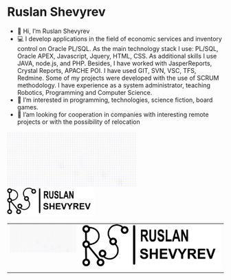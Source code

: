 # Ruslan Shevyrev

- :wave: Hi, I’m Ruslan Shevyrev
- :computer: I develop applications in the field of economic services and inventory control on Oracle PL/SQL. As the main technology stack I use: PL/SQL, Oracle APEX, Javascript, Jquery, HTML, CSS. As additional skills I use JAVA, node.js, and PHP. Besides, I have worked with JasperReports, Crystal Reports, APACHE POI. I have used GIT, SVN, VSC, TFS, Redmine. Some of my projects were developed with the use of SCRUM methodology. I have experience as a system administrator, teaching Robotics, Programming and Computer Science.
- :book: I’m interested in programming, technologies, science fiction, board games.
- :eyes: I’am looking for cooperation in companies with interesting remote projects or with the possibility of relocation

<div id="main" align="left">
  <img src="/logoRS/logo_mini.gif" width="60%" title="logo">
  <img src="/logoRS/logoRS_FULL.png" width="40%" title="RuslanShevyrev">
</div>

<table>
  <tr>
    <td valign="top"><img src="/logoRS/logo_mini.gif" title="logo"></td>
    <td valign="top"><img src="/logoRS/logoRS_FULL.png" title="RuslanShevyrev"></td>
  </tr>
</table>

